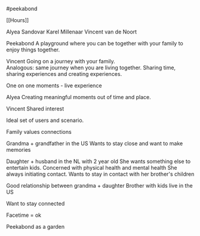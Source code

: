#peekabond 

[[Hours]]

Alyea Sandovar
Karel Millenaar
Vincent van de Noort

Peekabond
A playground where you can be together with your family to enjoy things together.

Vincent
Going on a journey with your family.  
Analogous: same journey when you are living together.
Sharing time, sharing experiences and creating experiences.

One on one moments - live experience

Alyea
Creating meaningful moments out of time and place.

Vincent 
Shared interest 

Ideal set of users and scenario.

Family values connections

Grandma + grandfather in the US
Wants to stay close and want to make memories

Daughter + husband in the NL
with 2 year old
She wants something else to entertain kids. 
Concerned with physical health and mental health
She always initiating contact.
Wants to stay in contact with her brother's children

Good relationship between grandma + daughter
Brother with kids live in the US

Want to stay connected

Facetime = ok

Peekabond as a garden
